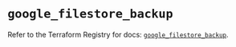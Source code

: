 # `google_filestore_backup`

Refer to the Terraform Registry for docs: [`google_filestore_backup`](https://registry.terraform.io/providers/hashicorp/google/6.49.2/docs/resources/filestore_backup).
